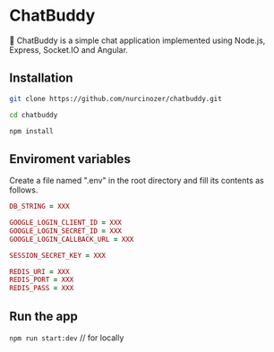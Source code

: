 # ChatBuddy

💬 ChatBuddy is a simple chat application implemented using Node.js, Express, Socket.IO and Angular.

## Installation

```bash
git clone https://github.com/nurcinozer/chatbuddy.git
```

```bash
cd chatbuddy
```

```bash
npm install
```

## Enviroment variables

Create a file named ".env" in the root directory and fill its contents as follows.

```ruby
DB_STRING = XXX

GOOGLE_LOGIN_CLIENT_ID = XXX
GOOGLE_LOGIN_SECRET_ID = XXX
GOOGLE_LOGIN_CALLBACK_URL = XXX

SESSION_SECRET_KEY = XXX

REDIS_URI = XXX
REDIS_PORT = XXX
REDIS_PASS = XXX
```

## Run the app
`npm run start:dev` // for locally
